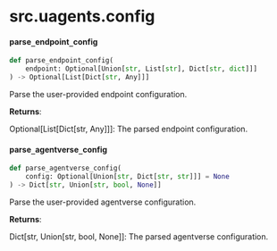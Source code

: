 <a id="src.uagents.config"></a>

# src.uagents.config

<a id="src.uagents.config.parse_endpoint_config"></a>

#### parse`_`endpoint`_`config

```python
def parse_endpoint_config(
    endpoint: Optional[Union[str, List[str], Dict[str, dict]]]
) -> Optional[List[Dict[str, Any]]]
```

Parse the user-provided endpoint configuration.

**Returns**:

  Optional[List[Dict[str, Any]]]: The parsed endpoint configuration.

<a id="src.uagents.config.parse_agentverse_config"></a>

#### parse`_`agentverse`_`config

```python
def parse_agentverse_config(
    config: Optional[Union[str, Dict[str, str]]] = None
) -> Dict[str, Union[str, bool, None]]
```

Parse the user-provided agentverse configuration.

**Returns**:

  Dict[str, Union[str, bool, None]]: The parsed agentverse configuration.

